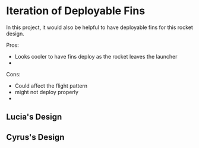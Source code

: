 # Iteration of Deployable Fins

In this project, it would also be helpful to have deployable fins for this rocket design. 

Pros: 
* Looks cooler to have fins deploy as the rocket leaves the launcher
* 

Cons:
* Could affect the flight pattern 
* might not deploy properly
* 


## Lucia's Design


## Cyrus's Design


